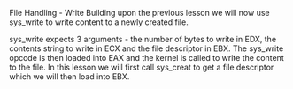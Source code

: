   File Handling - Write
  Building upon the previous lesson we will now use sys_write to write content to a newly created file.

  sys_write expects 3 arguments - the number of bytes to write in EDX, the contents string to write in ECX and the file descriptor in EBX. The sys_write opcode is then loaded into EAX and the kernel is called to write the content to the file. In this lesson we will first call sys_creat to get a file descriptor which we will then load into EBX.
